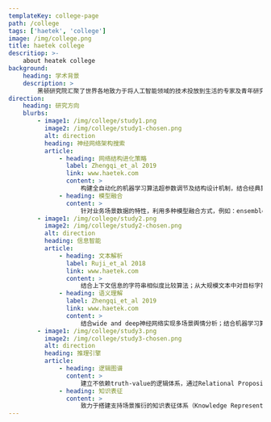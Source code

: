 ```yaml
---
templateKey: college-page
path: /college
tags: ['haetek', 'college']
image: /img/college.png
title: haetek college
descritiop: >-
    about heatek college
background:
    heading: 学术背景
    description: >
        黑顿研究院汇聚了世界各地致力于将人工智能领域的技术投放到生活的专家及青年研究者，\来自被称为深度学习发源地的多伦多大学、csranking人工智能领域世界排名第一的卡耐基梅隆大学、中国科学院计算技术研究所等国内外权威学术机构。\黑顿研究院兼顾理论型及工程型研究，摒弃“leaderboard”等以刷指标、博眼球为履行自身价值观的唯一渠道的研究模式，\着重于将算法技术落地化、场景化、实质化、深远化。
direction:
    heading: 研究方向
    blurbs:
        - image1: /img/college/study1.png
          image2: /img/college/study1-chosen.png
          alt: direction
          heading: 神经网络架构搜索
          article:
              - heading: 网络结构进化策略
                label: Zhengqi_et_al 2019
                link: www.haetek.com
                content: >
                    构建全自动化的机器学习算法超参数调节及结构设计机制，结合经典算法（e.g.，Random Search, Bayesian Optimization, Evolutionary Algorithm, etc），实现深度学习模型的全自动设计流程；包括根据业务场景属性进行自动化特征提取及整合方法（feature boosting, <a href="https://www.conll.org/accepted-2019" target="_blank" style="text-decoration:underline">Zhengqi_et_al 2019</a>）
              - heading: 模型融合
                content: >
                    针对业务场景数据的特性，利用多种模型融合方式，例如：ensemble、voting等方式，最大化提升模型组合性能；针对不同的模型结构设计专属的模型融合方式，为机器学习算法的全面自动化做铺垫；除了考虑个体学习器之间是否相互依赖以制定模型融合的机制，也考虑场景模型的层次化逻辑以进行分层次的融合（Hierarchical Conceptual Model）从而实现场景针对性的模型融合方案。
        - image1: /img/college/study2.png
          image2: /img/college/study2-chosen.png
          alt: direction
          heading: 信息智能
          article:
              - heading: 文本解析
                label: Ruji_et_al 2018
                link: www.haetek.com
                content: >
                    结合上下文信息的字符串相似度比较算法；从大规模文本中对目标字符串进行模糊匹配及定位；结合文本特征对文本关键信息进行精准定位的非监督式机器学习算法；文本先验模式的挖掘与解析，e.g.，语法（<a href="https://www.aclweb.org/anthology/W18-3707" target="_blank" style="text-decoration:underline">Ruji_et_ai 2018</a>）、修辞习惯、语言风格，等等，结合特征工程实现高性能文本解析方法。
              - heading: 语义理解
                label: Zhengqi_et_al 2019
                link: www.haetek.com
                content: >
                    结合wide and deep神经网络实现多场景舆情分析；结合机器学习算法对非正规语言（e.g.，俗语、俚语）的识别与定位，以及进一步的解析包括诸如“Part-of-Speech迁移”等语义特征的探讨（<a href="https://www.conll.org/accepted-2019" target="_blank" style="text-decoration:underline">Zhengqi_et_al 2019</a>）；利用global conceptual units之间的层次化相互关联作为word representation，替代基于word2vec/GloVe等预训练方法得到的word embedding机制，构建具备能够囊括更多信息的拓扑结构的word map以替代典型的word vector，从而实现更高效的语言模型。
        - image1: /img/college/study3.png
          image2: /img/college/study3-chosen.png
          alt: direction
          heading: 推理引擎
          article:
              - heading: 逻辑图谱
                content: >
                    建立不依赖truth-value的逻辑体系，通过Relational Propositional Matrix来表达知识及命题，以此得出等效“哥德尔不完备性定理”的推论，并建立逻辑体系与机器学习之间的分层关联机制。
              - heading: 知识表征
                content: >
                    致力于搭建支持场景推衍的知识表征体系（Knowledge Representation and Reasoning/Inference Engine）；依托此体系对故事/剧情发展进行支持生成算法的建模，对影视/历史等领域的故事线生成/剧本撰写提供智能化辅助。
---
```

